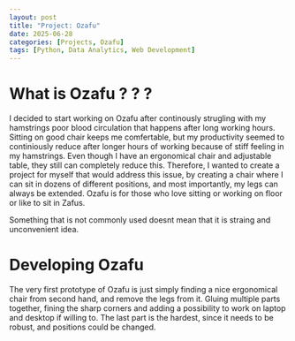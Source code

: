 ```yaml
---
layout: post
title: "Project: Ozafu"
date: 2025-06-28
categories: [Projects, Ozafu]
tags: [Python, Data Analytics, Web Development]
---
```


# What is Ozafu ? ? ? 

I decided to start working on Ozafu after continously strugling with my hamstrings poor blood circulation that happens after long working hours. Sitting on good chair keeps me comfertable, but my productivity seemed to continiously reduce after longer hours of working because of stiff feeling in my hamstrings. Even though I have an ergonomical chair and adjustable table, they still can completely reduce this. Therefore, I wanted to create a project for myself that would address this issue, by creating a chair where I can sit in dozens of different positions, and most importantly, my legs can always be extended. Ozafu is for those who love sitting or working on floor or like to sit in Zafus. 

Something that is not commonly used doesnt mean that it is straing and unconvenient idea. 


# Developing Ozafu 

The very first prototype of Ozafu is just simply finding a nice ergonomical chair from second hand, and remove the legs from it. Gluing multiple parts together, fining the sharp corners and adding a possibility to work on laptop and desktop if willing to. The last part is the hardest, since it needs to be robust, and positions could be changed. 